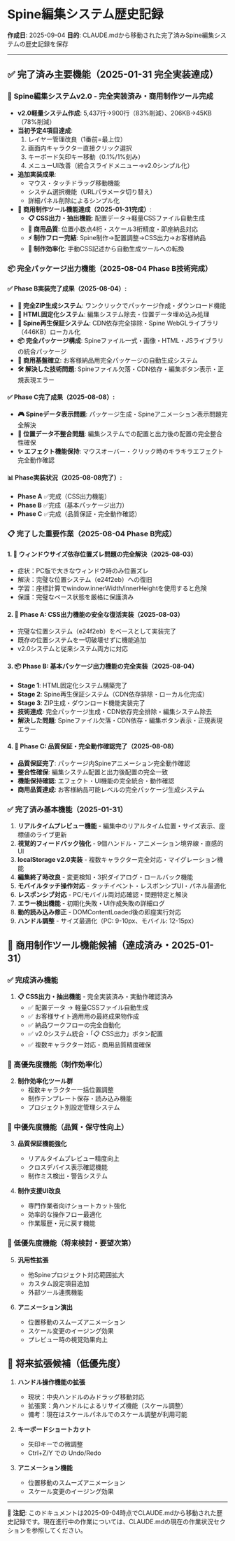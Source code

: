 # Spine編集システム歴史記録

**作成日**: 2025-09-04
**目的**: CLAUDE.mdから移動された完了済みSpine編集システムの歴史記録を保存

---

## ✅ 完了済み主要機能（2025-01-31 完全実装達成）

### 🎯 **Spine編集システムv2.0** - 完全実装済み・商用制作ツール完成
- **v2.0軽量システム作成**: 5,437行→900行（83%削減）、206KB→45KB（78%削減）
- **当初予定4項目達成**:
  1. レイヤー管理改良（1番前=最上位）
  2. 画面内キャラクター直接クリック選択
  3. キーボード矢印キー移動（0.1%/1%刻み）
  4. メニューUI改善（統合スライドメニュー→v2.0シンプル化）
- **追加実装成果**:
  - マウス・タッチドラッグ移動機能
  - システム選択機能（URLパラメータ切り替え）
  - 詳細パネル削除によるシンプル化
- **🏢 商用制作ツール機能達成（2025-01-31完成）**:
  - **📋 CSS出力・抽出機能**: 配置データ→軽量CSSファイル自動生成
  - **💎 商用品質**: 位置小数点4桁・スケール3桁精度・即座納品対応
  - **⚡ 制作フロー完結**: Spine制作→配置調整→CSS出力→お客様納品
  - **🔧 制作効率化**: 手動CSS記述から自動生成ツールへの転換

### 📦 完全パッケージ出力機能（2025-08-04 Phase B技術完成）

#### ✅ Phase B実装完了成果（2025-08-04）:
- **🚀 完全ZIP生成システム**: ワンクリックでパッケージ作成・ダウンロード機能
- **🎯 HTML固定化システム**: 編集システム除去・位置データ埋め込み処理
- **🔧 Spine再生保証システム**: CDN依存完全排除・Spine WebGLライブラリ（446KB）ローカル化
- **📦 完全パッケージ構成**: Spineファイル一式・画像・HTML・JSライブラリの統合パッケージ
- **💼 商用基盤確立**: お客様納品用完全パッケージの自動生成システム
- **🛠️ 解決した技術問題**: Spineファイル欠落・CDN依存・編集ボタン表示・正規表現エラー

#### ✅ Phase C完了成果（2025-08-08）:
- **🎮 Spineデータ表示問題**: パッケージ生成・Spineアニメーション表示問題完全解決
- **📐 位置データ不整合問題**: 編集システムでの配置と出力後の配置の完全整合性確保
- **✨ エフェクト機能保持**: マウスオーバー・クリック時のキラキラエフェクト完全動作確認

#### 📊 Phase実装状況（2025-08-08完了）:
- **Phase A** ✅完成（CSS出力機能）
- **Phase B** ✅完成（基本パッケージ出力）
- **Phase C** ✅完成（品質保証・完全動作確認）

### 📋 完了した重要作業（2025-08-04 Phase B完成）

#### 1. 🚨 ウィンドウサイズ依存位置ズレ問題の完全解決（2025-08-03）
- 症状：PC版で大きなウィンドウ時のみ位置ズレ
- 解決：完璧な位置システム（e24f2eb）への復旧
- 学習：座標計算でwindow.innerWidth/innerHeightを使用すると危険
- 保護：完璧なベース状態を厳格に保護済み

#### 2. 🎯 Phase A: CSS出力機能の安全な復活実装（2025-08-03）
- 完璧な位置システム（e24f2eb）をベースとして実装完了
- 既存の位置システムを一切破壊せずに機能追加
- v2.0システムと従来システム両方に対応

#### 3. 📦 Phase B: 基本パッケージ出力機能の完全実装（2025-08-04）
- **Stage 1**: HTML固定化システム構築完了
- **Stage 2**: Spine再生保証システム（CDN依存排除・ローカル化完成）
- **Stage 3**: ZIP生成・ダウンロード機能実装完了
- **技術達成**: 完全パッケージ生成・CDN依存完全排除・編集システム除去
- **解決した問題**: Spineファイル欠落・CDN依存・編集ボタン表示・正規表現エラー

#### 4. 🎯 Phase C: 品質保証・完全動作確認完了（2025-08-08）
- **品質保証完了**: パッケージ内Spineアニメーション完全動作確認
- **整合性確保**: 編集システム配置と出力後配置の完全一致
- **機能保持確認**: エフェクト・UI機能の完全統合・動作確認
- **商用品質達成**: お客様納品可能レベルの完全パッケージ生成システム

### ✅ 完了済み基本機能（2025-01-31）
1. **リアルタイムプレビュー機能** - 編集中のリアルタイム位置・サイズ表示、座標値のライブ更新
2. **視覚的フィードバック強化** - 9個ハンドル・アニメーション境界線・直感的UI
3. **localStorage v2.0実装** - 複数キャラクター完全対応・マイグレーション機能
4. **編集終了時改良** - 変更検知・3択ダイアログ・ロールバック機能
5. **モバイルタッチ操作対応** - タッチイベント・レスポンシブUI・パネル最適化
6. **レスポンシブ対応** - PC/モバイル両対応確認・問題特定と解決
7. **エラー検出機能** - 初期化失敗・UI作成失敗の詳細ログ
8. **動的読み込み修正** - DOMContentLoaded後の即座実行対応
9. **ハンドル調整** - サイズ最適化（PC: 9-10px、モバイル: 12-15px）

## 🎯 商用制作ツール機能候補（達成済み・2025-01-31）

### ✅ 完成済み機能
1. **📋 CSS出力・抽出機能** - 完全実装済み・実動作確認済み
   - ✅ 配置データ → 軽量CSSファイル自動生成
   - ✅ お客様サイト適用用の最終成果物作成
   - ✅ 納品ワークフローの完全自動化
   - ✅ v2.0システム統合・「📋 CSS出力」ボタン配置
   - ✅ 複数キャラクター対応・商用品質精度確保

### 🚀 高優先度機能（制作効率化）
2. **制作効率化ツール群**
   - 複数キャラクター一括位置調整
   - 制作テンプレート保存・読み込み機能
   - プロジェクト別設定管理システム

### 🔧 中優先度機能（品質・保守性向上）
3. **品質保証機能強化**
   - リアルタイムプレビュー精度向上
   - クロスデバイス表示確認機能
   - 制作ミス検出・警告システム

4. **制作支援UI改良**
   - 専門作業者向けショートカット強化
   - 効率的な操作フロー最適化
   - 作業履歴・元に戻す機能

### 🔄 低優先度機能（将来検討・要望次第）
5. **汎用性拡張**
   - 他Spineプロジェクト対応範囲拡大
   - カスタム設定項目追加
   - 外部ツール連携機能

6. **アニメーション演出**
   - 位置移動のスムーズアニメーション
   - スケール変更のイージング効果
   - プレビュー時の視覚効果向上

## 🔄 将来拡張候補（低優先度）
1. **ハンドル操作機能の拡張**
   - 現状：中央ハンドルのみドラッグ移動対応
   - 拡張案：角ハンドルによるリサイズ機能（スケール調整）
   - 備考：現在はスケールパネルでのスケール調整が利用可能

2. **キーボードショートカット**
   - 矢印キーでの微調整
   - Ctrl+Z/Y での Undo/Redo

3. **アニメーション機能**
   - 位置移動のスムーズアニメーション
   - スケール変更のイージング効果

---

**📝 注記**: このドキュメントは2025-09-04時点でCLAUDE.mdから移動された歴史記録です。現在進行中の作業については、CLAUDE.mdの現在の作業状況セクションを参照してください。